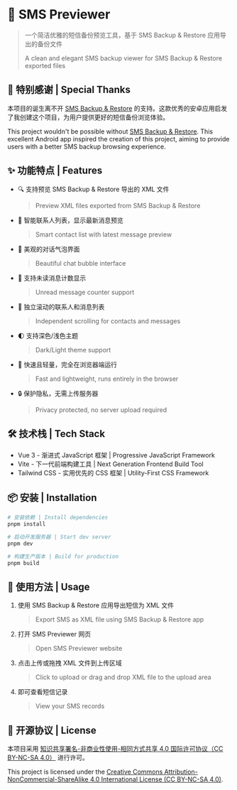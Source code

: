 # 📱 SMS Previewer

> 一个简洁优雅的短信备份预览工具，基于 SMS Backup & Restore 应用导出的备份文件
>
> A clean and elegant SMS backup viewer for SMS Backup & Restore exported files

## 💝 特别感谢 | Special Thanks

本项目的诞生离不开 [SMS Backup & Restore](https://play.google.com/store/apps/details?id=com.riteshsahu.SMSBackupRestore) 的支持。这款优秀的安卓应用启发了我创建这个项目，为用户提供更好的短信备份浏览体验。

This project wouldn't be possible without [SMS Backup & Restore](https://play.google.com/store/apps/details?id=com.riteshsahu.SMSBackupRestore). This excellent Android app inspired the creation of this project, aiming to provide users with a better SMS backup browsing experience.

## ✨ 功能特点 | Features

- 🔍 支持预览 SMS Backup & Restore 导出的 XML 文件
  > Preview XML files exported from SMS Backup & Restore
- 👥 智能联系人列表，显示最新消息预览
  > Smart contact list with latest message preview
- 💬 美观的对话气泡界面
  > Beautiful chat bubble interface
- 🔔 支持未读消息计数显示
  > Unread message counter support
- 📱 独立滚动的联系人和消息列表
  > Independent scrolling for contacts and messages
- 🌓 支持深色/浅色主题
  > Dark/Light theme support
- 🚀 快速且轻量，完全在浏览器端运行
  > Fast and lightweight, runs entirely in the browser
- 🔒 保护隐私，无需上传服务器
  > Privacy protected, no server upload required

## 🛠️ 技术栈 | Tech Stack

- Vue 3 - 渐进式 JavaScript 框架 | Progressive JavaScript Framework
- Vite - 下一代前端构建工具 | Next Generation Frontend Build Tool
- Tailwind CSS - 实用优先的 CSS 框架 | Utility-First CSS Framework

## 📦 安装 | Installation

```bash
# 安装依赖 | Install dependencies
pnpm install

# 启动开发服务器 | Start dev server
pnpm dev

# 构建生产版本 | Build for production
pnpm build
```

## 🚀 使用方法 | Usage

1. 使用 SMS Backup & Restore 应用导出短信为 XML 文件
   > Export SMS as XML file using SMS Backup & Restore app
2. 打开 SMS Previewer 网页
   > Open SMS Previewer website
3. 点击上传或拖拽 XML 文件到上传区域
   > Click to upload or drag and drop XML file to the upload area
4. 即可查看短信记录
   > View your SMS records

## 📝 开源协议 | License

本项目采用 [知识共享署名-非商业性使用-相同方式共享 4.0 国际许可协议（CC BY-NC-SA 4.0）](https://creativecommons.org/licenses/by-nc-sa/4.0/deed.zh) 进行许可。

This project is licensed under the [Creative Commons Attribution-NonCommercial-ShareAlike 4.0 International License (CC BY-NC-SA 4.0)](https://creativecommons.org/licenses/by-nc-sa/4.0/).
